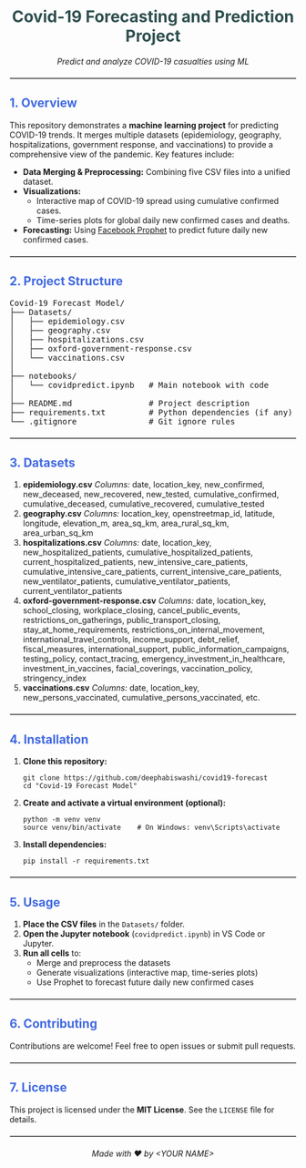 
<h1 style="color: #2F4F4F; text-align:center;">
  <b>Covid-19 Forecasting and Prediction Project</b>
</h1>

<p style="text-align:center;">
  <em>Predict and analyze COVID-19 casualties using ML</em>
</p>

<hr style="border: 1px solid #ccc; margin: 20px 0;" />

<h2 style="color:#4169E1;">1. Overview</h2>

<p>
  This repository demonstrates a <strong>machine learning project</strong> for predicting COVID-19 trends. 
  It merges multiple datasets (epidemiology, geography, hospitalizations, government response, and vaccinations) 
  to provide a comprehensive view of the pandemic. Key features include:
</p>

<ul>
  <li><strong>Data Merging & Preprocessing:</strong> Combining five CSV files into a unified dataset.</li>
  <li><strong>Visualizations:</strong>
    <ul>
      <li>Interactive map of COVID-19 spread using cumulative confirmed cases.</li>
      <li>Time-series plots for global daily new confirmed cases and deaths.</li>
    </ul>
  </li>
  <li><strong>Forecasting:</strong> Using 
    <a href="https://facebook.github.io/prophet/" target="_blank">Facebook Prophet</a> 
    to predict future daily new confirmed cases.
  </li>
</ul>

<hr style="border: 1px solid #ccc; margin: 20px 0;" />

<h2 style="color:#4169E1;">2. Project Structure</h2>

<pre>
Covid-19 Forecast Model/
├── Datasets/
│   ├── epidemiology.csv
│   ├── geography.csv
│   ├── hospitalizations.csv
│   ├── oxford-government-response.csv
│   └── vaccinations.csv
│
├── notebooks/
│   └── covidpredict.ipynb   # Main notebook with code
│
├── README.md                # Project description
├── requirements.txt         # Python dependencies (if any)
└── .gitignore               # Git ignore rules
</pre>

<hr style="border: 1px solid #ccc; margin: 20px 0;" />

<h2 style="color:#4169E1;">3. Datasets</h2>

<ol>
  <li><strong>epidemiology.csv</strong>  
    <em>Columns:</em> date, location_key, new_confirmed, new_deceased, new_recovered, new_tested, cumulative_confirmed, cumulative_deceased, cumulative_recovered, cumulative_tested
  </li>
  <li><strong>geography.csv</strong>  
    <em>Columns:</em> location_key, openstreetmap_id, latitude, longitude, elevation_m, area_sq_km, area_rural_sq_km, area_urban_sq_km
  </li>
  <li><strong>hospitalizations.csv</strong>  
    <em>Columns:</em> date, location_key, new_hospitalized_patients, cumulative_hospitalized_patients, current_hospitalized_patients, new_intensive_care_patients, cumulative_intensive_care_patients, current_intensive_care_patients, new_ventilator_patients, cumulative_ventilator_patients, current_ventilator_patients
  </li>
  <li><strong>oxford-government-response.csv</strong>  
    <em>Columns:</em> date, location_key, school_closing, workplace_closing, cancel_public_events, restrictions_on_gatherings, public_transport_closing, stay_at_home_requirements, restrictions_on_internal_movement, international_travel_controls, income_support, debt_relief, fiscal_measures, international_support, public_information_campaigns, testing_policy, contact_tracing, emergency_investment_in_healthcare, investment_in_vaccines, facial_coverings, vaccination_policy, stringency_index
  </li>
  <li><strong>vaccinations.csv</strong>  
    <em>Columns:</em> date, location_key, new_persons_vaccinated, cumulative_persons_vaccinated, etc.
  </li>
</ol>

<hr style="border: 1px solid #ccc; margin: 20px 0;" />

<h2 style="color:#4169E1;">4. Installation</h2>

<ol>
  <li>
    <strong>Clone this repository:</strong>
    <pre><code>git clone https://github.com/deephabiswashi/covid19-forecast
cd "Covid-19 Forecast Model"
</code></pre>
  </li>
  <li>
    <strong>Create and activate a virtual environment (optional):</strong>
    <pre><code>python -m venv venv
source venv/bin/activate    # On Windows: venv\Scripts\activate
</code></pre>
  </li>
  <li>
    <strong>Install dependencies:</strong>
    <pre><code>pip install -r requirements.txt
</code></pre>
  </li>
</ol>

<hr style="border: 1px solid #ccc; margin: 20px 0;" />

<h2 style="color:#4169E1;">5. Usage</h2>

<ol>
  <li><strong>Place the CSV files</strong> in the <code>Datasets/</code> folder.</li>
  <li><strong>Open the Jupyter notebook</strong> (<code>covidpredict.ipynb</code>) in VS Code or Jupyter.</li>
  <li><strong>Run all cells</strong> to:
    <ul>
      <li>Merge and preprocess the datasets</li>
      <li>Generate visualizations (interactive map, time-series plots)</li>
      <li>Use Prophet to forecast future daily new confirmed cases</li>
    </ul>
  </li>
</ol>

<hr style="border: 1px solid #ccc; margin: 20px 0;" />

<h2 style="color:#4169E1;">6. Contributing</h2>

<p>
  Contributions are welcome! Feel free to open issues or submit pull requests.
</p>

<hr style="border: 1px solid #ccc; margin: 20px 0;" />

<h2 style="color:#4169E1;">7. License</h2>

<p>
  This project is licensed under the <strong>MIT License</strong>.
  See the <code>LICENSE</code> file for details.
</p>

<hr style="border: 1px solid #ccc; margin: 20px 0;" />

<p style="text-align:center;">
  <em>Made with ❤️ by &lt;YOUR NAME&gt;</em>
</p>

